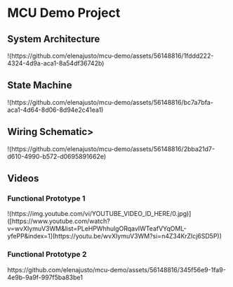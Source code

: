 # MCU Demo Project

<h2>System Architecture</h2>
!(https://github.com/elenajusto/mcu-demo/assets/56148816/1fddd222-4324-4d9a-aca1-8a54df36742b)

<h2>State Machine</h2>
!(https://github.com/elenajusto/mcu-demo/assets/56148816/bc7a7bfa-aca1-4d64-8d06-8d94e2c41ea1)

<h2>Wiring Schematic></h2>
!(https://github.com/elenajusto/mcu-demo/assets/56148816/2bba21d7-d610-4990-b572-d0695891662e)

<h2>Videos</h2>

<h3>Functional Prototype 1</h3>
!(https://img.youtube.com/vi/YOUTUBE_VIDEO_ID_HERE/0.jpg)]([https://www.youtube.com/watch?v=wvXIymuV3WM&list=PLeHPWhhulgORqavIWTeafVYqOML-yfePP&index=1](https://youtu.be/wvXIymuV3WM?si=n4Z34KrZIcj6SD5P))

<h3>Functional Prototype 2</h3>
https://github.com/elenajusto/mcu-demo/assets/56148816/345f56e9-1fa9-4e9b-9a9f-997f5ba83be1
